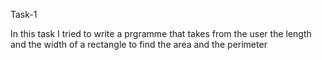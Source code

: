 Task-1


  In this task I tried to write a prgramme that takes from the user the length and the width of a rectangle to find the area and the perimeter
  
